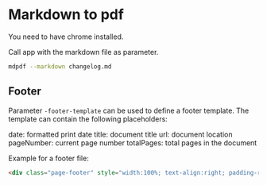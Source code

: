 # Markdown to pdf

You need to have chrome installed.

Call app with the markdown file as parameter.

```bash
mdpdf --markdown changelog.md
```

## Footer

Parameter `-footer-template` can be used to define a footer template. The template can contain the following placeholders:

  date: formatted print date
  title: document title
  url: document location
  pageNumber: current page number
  totalPages: total pages in the document

Example for a footer file:

```html
<div class="page-footer" style="width:100%; text-align:right; padding-right:10px; font-size:12px;"><span class="pageNumber"></span> / <span class="totalPages"></span></div>
```
